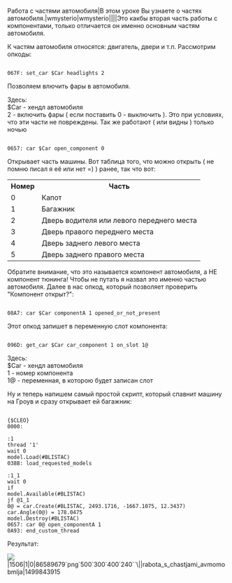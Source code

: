 Работа с частями автомобиля|В этом уроке Вы узнаете о частях автомобиля.|wmysterio|wmysterio||||Это какбы вторая часть работы с компонентами, только отличается он именно основным частям автомобиля.

К частям автомобиля относятся: двигатель, двери и т.п. Рассмотрим опкоды:


```

067F: set_car $Car headlights 2
```



Позволяем влючить фары в автомобиля.

<div class="panel panel-default">
 <div class="panel-body">
Здесь:<br>
$Car - хендл автомобиля<br>
2 - включить фары ( если поставить 0 - выключить ). Это при условиях, что эти части не повреждены. Так же работают ( или видны ) только ночью
 </div>
</div>


```

0657: car $Car open_component 0
```



Открывает часть машины. Вот таблица того, что можно открыть ( не помню писал я её или нет =) ) ранее, так что вот:

<table class="table table-bordered"><tbody>
<tr><th>Номер</th><th>Часть</th></tr>
<tr><td>0</td><td>Капот</td></tr>
<tr><td>1</td><td>Багажник</td></tr>
<tr><td>2</td><td>Дверь водителя или левого переднего места</td></tr>
<tr><td>3</td><td>Дверь правого переднего места</td></tr>
<tr><td>4</td><td>Дверь заднего левого места</td></tr>
<tr><td>5</td><td>Дверь заднего правого места</td></tr>
</tbody></table>

Обратите внимание, что это называется компонент автомобиля, а НЕ компонент тюнинга! Чтобы не путать я назвал это именно частью автомобиля. Далее в нас опкод, который позволяет проверить "Компонент открыт?":


```

08A7: car $Car componentA 1 opened_or_not_present
```



Этот опкод запишет в переменную слот компонента:


```

096D: get_car $Car car_component 1 on_slot 1@
```



<div class="panel panel-default">
 <div class="panel-body">
Здесь:<br>
$Car - хендл автомобиля<br>
1 - номер компонента<br>
1@ - переменная, в которою будет записан слот
 </div>
</div>

Ну и теперь напишем самый простой скрипт, который спавнит машину на Гроув и сразу открывает ей багажник:


```

{$CLEO}
0000:
 
:1
thread '1'
wait 0
model.Load(#BLISTAC)
038B: load_requested_models 
 
:1_1
wait 0
if 
model.Available(#BLISTAC)
jf @1_1
0@ = car.Create(#BLISTAC, 2493.1716, -1667.1075, 12.3437)
car.Angle(0@) = 178.0475
model.Destroy(#BLISTAC)
0657: car 0@ open_componentA 1 
0A93: end_custom_thread
```



Результат:

<!--IMG1--><img src="https://github.com/wmysterio/scm-scripting-lessons/raw/resources/_pu/1/86589679.png" /><!--IMG1-->|1506|1|0|86589679`png`500`300`400`240``\||rabota_s_chastjami_avmomobmlja|1499843915